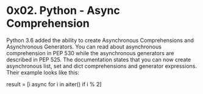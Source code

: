 # 0x02. Python - Async Comprehension

Python 3.6 added the ability to create Asynchronous Comprehensions and Asynchronous Generators. You can read about asynchronous comprehension in PEP 530 while the asynchronous generators are described in PEP 525. The documentation states that you can now create asynchronous list, set and dict comprehensions and generator expressions. Their example looks like this:

result = [i async for i in aiter() if i % 2]